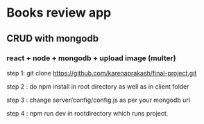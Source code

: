 # Books review app 

## CRUD with mongodb 

### react + node + mongodb + upload image (multer)

step 1: git clone https://github.com/karenaprakash/final-project.git

step 2 : do npm install in root directory as well as in client folder 

step 3 : change server/config/config.js as per your mongodb url 

step 4 : npm run dev in rootdirectory which runs project.
